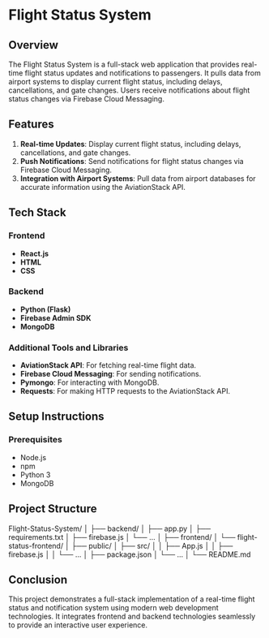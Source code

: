 # Flight Status System

## Overview

The Flight Status System is a full-stack web application that provides real-time flight status updates and notifications to passengers. It pulls data from airport systems to display current flight status, including delays, cancellations, and gate changes. Users receive notifications about flight status changes via Firebase Cloud Messaging.

## Features

1. **Real-time Updates**: Display current flight status, including delays, cancellations, and gate changes.
2. **Push Notifications**: Send notifications for flight status changes via Firebase Cloud Messaging.
3. **Integration with Airport Systems**: Pull data from airport databases for accurate information using the AviationStack API.

## Tech Stack

### Frontend

- **React.js**
- **HTML**
- **CSS**

### Backend

- **Python (Flask)**
- **Firebase Admin SDK**
- **MongoDB**

### Additional Tools and Libraries

- **AviationStack API**: For fetching real-time flight data.
- **Firebase Cloud Messaging**: For sending notifications.
- **Pymongo**: For interacting with MongoDB.
- **Requests**: For making HTTP requests to the AviationStack API.

## Setup Instructions

### Prerequisites

- Node.js
- npm
- Python 3
- MongoDB

## Project Structure

Flight-Status-System/
│
├── backend/
│   ├── app.py
│   ├── requirements.txt
│   ├── firebase.js
│   └── ...
│
├── frontend/
│   └── flight-status-frontend/
│       ├── public/
│       ├── src/
│       │   ├── App.js
│       │   ├── firebase.js
│       │   └── ...
│       ├── package.json
│       └── ...
│
└── README.md

## Conclusion
This project demonstrates a full-stack implementation of a real-time flight status and notification system using modern web development technologies. It integrates frontend and backend technologies seamlessly to provide an interactive user experience.